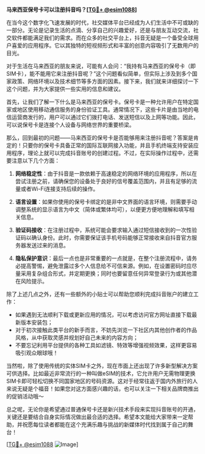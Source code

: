 **马来西亚保号卡可以注册抖音吗？[[TG💪+ @esim1088](https://t.me/s/esim1088)]**

在当今这个数字化飞速发展的时代，社交媒体平台已经成为人们生活中不可或缺的一部分。无论是记录生活的点滴、分享自己的兴趣爱好，还是与朋友互动交流，社交软件都能满足我们的需求。而在众多的社交平台上，抖音无疑是一个备受全球用户喜爱的应用程序。它以其独特的短视频形式和丰富的创意内容吸引了无数用户的目光。

对于生活在马来西亚的朋友来说，可能有人会问：“我持有马来西亚的保号卡（即SIM卡），能不能用它来注册抖音呢？”这个问题看似简单，但实际上涉及到多个国家政策、网络环境以及技术细节等多方面的因素。接下来，我们就来详细探讨一下这个问题，并为大家提供一些实用的信息和建议。

首先，让我们了解一下什么是马来西亚的保号卡。保号卡是一种允许用户在特定国家或地区使用移动通信服务的身份验证工具。通常情况下，这些卡片是由当地的电信运营商发行的，用户可以通过它们拨打电话、发送短信以及上网等功能。因此，可以说保号卡是连接个人设备与网络世界的重要桥梁。

那么，回到最初的问题——马来西亚的保号卡是否能够用来注册抖音呢？答案是肯定的！只要你的保号卡具备正常的国际互联网接入功能，并且手机终端支持安装应用程序，理论上就可以完成抖音账号的创建过程。不过，在实际操作过程中，还需要注意以下几个方面：

1. **网络稳定性**：由于抖音是一款依赖于高速稳定的网络环境的应用程序，所以在尝试注册之前，请确保您的设备处于良好的信号覆盖范围内，并且有足够的流量或者Wi-Fi连接支持后续的操作。
   
2. **语言设置**：如果你使用的保号卡绑定的是非中文界面的语言环境，则需要手动调整系统的显示语言为中文（简体或繁体均可），以便更方便地理解和填写相关信息。
   
3. **验证码接收**：在注册过程中，系统可能会要求输入通过短信接收到的一次性验证码以确认身份。此时，你需要保证该手机号码能够正常接收来自抖音官方服务器发送过来的消息。
   
4. **隐私保护意识**：最后一点也是非常重要的一点就是，在整个注册流程中，请务必提高警惕，避免泄露过多个人信息给不可信来源。例如，在设置密码时应尽量采用复杂组合形式，并定期更换；同时也要留意任何异常登录行为或其他潜在风险提示。

除了上述几点之外，还有一些额外的小贴士可以帮助您顺利完成抖音账户的建立工作：

- 如果遇到无法顺利下载或更新应用的情况，可以考虑访问官方网址直接下载最新版本安装包；
- 对于初次接触此类平台的新手而言，不妨先浏览一下社区内其他创作者的作品风格，从中获取灵感并规划好自己未来的内容方向；
- 不要忘记利用平台提供的各种工具如滤镜、特效等增强视频效果，这样更容易吸引观众眼球哦！

当然啦，除了使用传统的实体SIM卡之外，现在市面上还出现了许多新型解决方案可供选择。比如最近非常流行的一种叫做eSIM的技术，它允许用户无需物理更换SIM卡即可轻松切换不同国家地区的号码资源。这对于经常往返于国内外旅行的人来说无疑是个福音！如果您对这方面感兴趣的话，也可以关注一下相关品牌商推出的促销活动哦～

总之呢，无论你是希望通过普通保号卡还是新兴技术手段来实现抖音账号的开通，关键还是要结合自身实际情况做出最合适的选择。希望本文能给大家带来一定帮助，并祝愿每位读者都能在这个充满乐趣与挑战的新媒体时代找到属于自己的舞台！

[[TG💪+ @esim1088](https://t.me/s/esim1088) ![Image](https://i.postimg.cc/4NQfJmqS/Snipaste-2025-05-13-00-14-12.png)]